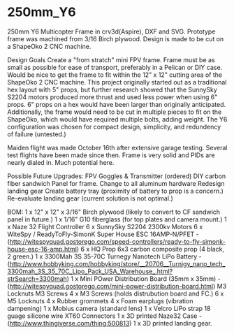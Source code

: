 250mm_Y6
========

250mm Y6 Multicopter Frame in crv3d(Aspire), DXF and SVG. Prototype frame was machined from 3/16 Birch plywood. Design is made to be cut on a ShapeOko 2 CNC machine.

Design Goals
Create a "from stratch" mini FPV frame. Frame must be as small as possible for ease of transport, preferably in a Pelican or DIY case. Would be nice to get the frame to fit within the 12" x 12" cutting area of the ShapeOko 2 CNC machine. This project originally started out as a traditional hex layout with 5" props, but further research showed that the SunnySky S2204 motors produced more thrust and used less power when using 6" props. 6" props on a hex would have been larger than originally anticipated. Additionally, the frame would need to be cut in multiple pieces to fit on the ShapeOko, which would have required multiple bolts, adding weight. The Y6 configuration was chosen for compact design, simplicity, and redundency of failure (untested.)

Maiden flight was made October 16th after extensive garage testing. Several test flights have been made since then. Frame is very solid and PIDs are nearly dialed in. Much potential here.

Possible Future Upgrades:
FPV Goggles & Transmitter (ordered) 
DIY carbon fiber sandwich Panel for frame. 
Change to all aluminum hardware
Redesign landing gear
Create battery tray (proximity of battery to prop is a concern.)
Re-evaluate landing gear (current solution is not optimal.)




BOM:
1 x 12" x 12" x 3/16" Birch plywood (likely to convert to CF sandwich panel in future.)
1 x 1/16" G10 fiberglass (for top plates and camera mount.)
1 x Naze 32 Flight Controller
6 x SunnySky S2204 2300kv Motors
6 x WiteSpy / ReadyToFly-SimonK Super House ESC 16AMP-N/PFET - (http://witespyquad.gostorego.com/speed-controllers/ready-to-fly-simonk-house-esc-16-amp.html)
6 x HQ Prop 6x3 carbon composite prop (4 black, 2 green.)
1 x 3300Mah 3S 35-70C Turnegy Nanotech LiPo Battery - (http://www.hobbyking.com/hobbyking/store/__20706__Turnigy_nano_tech_3300mah_3S_35_70C_Lipo_Pack_USA_Warehouse_.html?strSearch=3300mah)
1 x Mini POwer Distribution Board (35mm x 35mm) - (http://witespyquad.gostorego.com/mini-power-distribution-board.html)
M3 Locknuts
M3 Screws
4 x M3 Screws (holds distrubution board and FC.) 
6 x M5 Locknuts
4 x Rubber grommets
4 x Foam earplugs (vibration dampening)
1 x Mobius camera (standard lens)
1 x Velcro LiPo strap
18 guage silicone wire
XT60 Connectors
1 x 3D printed Naze32 Case - (http://www.thingiverse.com/thing:500813) 
1 x 3D printed landing gear. 



